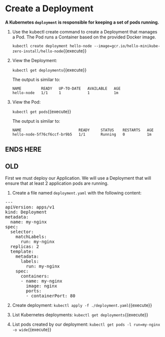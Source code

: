# Create a Deployment
**A Kubernetes `deployment` is responsible for keeping a set of pods running.**

1. Use the kubectl create command to create a Deployment that manages a Pod. The Pod runs a Container based on the provided Docker image.

    `kubectl create deployment hello-node --image=gcr.io/hello-minikube-zero-install/hello-node`{{execute}}

2. View the Deployment:

    `kubectl get deployments`{{execute}}
    
    The output is similar to:
    ```
    NAME         READY   UP-TO-DATE   AVAILABLE   AGE
    hello-node   1/1     1            1           1m
    ```

3. View the Pod:
    
    `kubectl get pods`{{execute}}

    The output is similar to:
    ```
    NAME                          READY     STATUS    RESTARTS   AGE
    hello-node-5f76cf6ccf-br9b5   1/1       Running   0          1m
    ```


## ENDS HERE

## OLD

First we must deploy our Application. We will use a Deployment that will ensure that at least 2 application pods are running.

1. Create a file named `deployment.yaml` with the following content:
<pre class="file" data-filename="deployment.yaml" data-target="replace">---
apiVersion: apps/v1
kind: Deployment
metadata:
  name: my-nginx
spec:
  selector:
    matchLabels:
      run: my-nginx
  replicas: 2
  template:
    metadata:
      labels:
        run: my-nginx
    spec:
      containers:
      - name: my-nginx
        image: nginx
        ports:
        - containerPort: 80
</pre>

2. Create deployment:
`kubectl apply -f ./deployment.yaml`{{execute}}

3. List Kubernetes deployments:
`kubectl get deployments`{{execute}}

4. List pods created by our deployment:
`kubectl get pods -l run=my-nginx -o wide`{{execute}}

